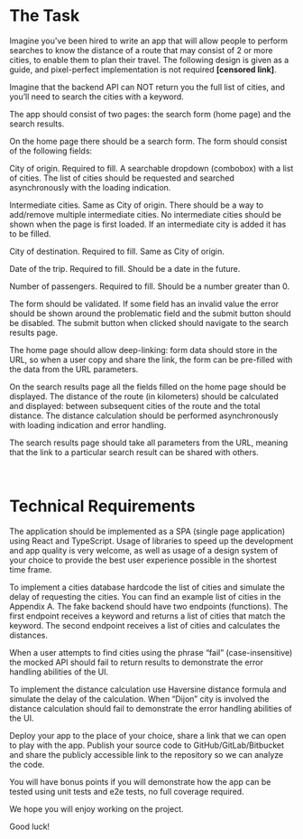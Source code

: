 # The Task

Imagine you've been hired to write an app that will allow people to perform searches to know the distance of a route that may consist of 2 or more cities, to enable them to plan their travel. The following design is given as a guide, and pixel-perfect implementation is not required **[censored link]**.

Imagine that the backend API can NOT return you the full list of cities, and you’ll need to search the cities with a keyword.

The app should consist of two pages: the search form (home page) and the search results.

On the home page there should be a search form. The form should consist of the following fields:

City of origin. Required to fill. A searchable dropdown (combobox) with a list of cities. The list of cities should be requested and searched asynchronously with the loading indication.

Intermediate cities. Same as City of origin. There should be a way to add/remove multiple intermediate cities. No intermediate cities should be shown when the page is first loaded. If an intermediate city is added it has to be filled.

City of destination. Required to fill. Same as City of origin.

Date of the trip. Required to fill. Should be a date in the future.

Number of passengers. Required to fill. Should be a number greater than 0.

The form should be validated. If some field has an invalid value the error should be shown around the problematic field and the submit button should be disabled. The submit button when clicked should navigate to the search results page.

The home page should allow deep-linking: form data should store in the URL, so when a user copy and share the link, the form can be pre-filled with the data from the URL parameters.

On the search results page all the fields filled on the home page should be displayed. The distance of the route (in kilometers) should be calculated and displayed: between subsequent cities of the route and the total distance. The distance calculation should be performed asynchronously with loading indication and error handling.

The search results page should take all parameters from the URL, meaning that the link to a particular search result can be shared with others.

<br>

# Technical Requirements

The application should be implemented as a SPA (single page application) using React and TypeScript. Usage of libraries to speed up the development and app quality is very welcome, as well as usage of a design system of your choice to provide the best user experience possible in the shortest time frame.

To implement a cities database hardcode the list of cities and simulate the delay of requesting the cities. You can find an example list of cities in the Appendix A. The fake backend should have two endpoints (functions). The first endpoint receives a keyword and returns a list of cities that match the keyword. The second endpoint receives a list of cities and calculates the distances.

When a user attempts to find cities using the phrase “fail” (case-insensitive) the mocked API should fail to return results to demonstrate the error handling abilities of the UI.

To implement the distance calculation use Haversine distance formula and simulate the delay of the calculation. When “Dijon” city is involved the distance calculation should fail to demonstrate the error handling abilities of the UI.

Deploy your app to the place of your choice, share a link that we can open to play with the app. Publish your source code to GitHub/GitLab/Bitbucket and share the publicly accessible link to the repository so we can analyze the code.

You will have bonus points if you will demonstrate how the app can be tested using unit tests and e2e tests, no full coverage required.

We hope you will enjoy working on the project.

Good luck!
